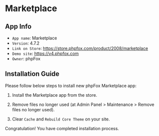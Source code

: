 # Marketplace

## App Info

- `App name`: Marketplace
- `Version`: 4.7.2
- `Link on Store`: https://store.phpfox.com/product/2008/marketplace
- `Demo site`: https://v4.phpfox.com
- `Owner`: phpFox

## Installation Guide

Please follow below steps to install new phpFox Marketplace app:

1. Install the Marketplace app from the store.

2. Remove files no longer used (at Admin Panel > Maintenance > Remove files no longer used).

3. Clear `Cache` and `Rebuild Core Theme` on your site.

Congratulation! You have completed installation process.
